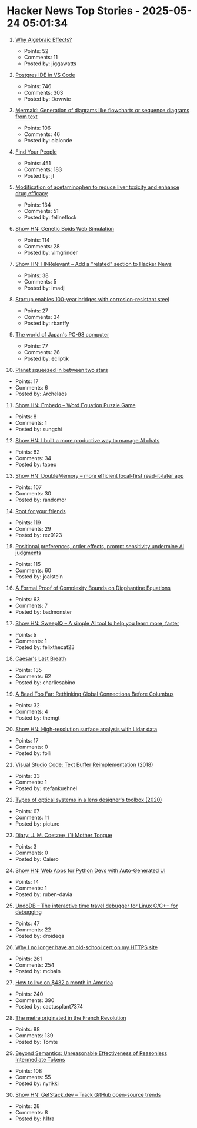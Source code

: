 # Hacker News Top Stories - 2025-05-24 05:01:34

1. [Why Algebraic Effects?](https://antelang.org/blog/why_effects/)
   - Points: 52
   - Comments: 11
   - Posted by: jiggawatts

2. [Postgres IDE in VS Code](https://techcommunity.microsoft.com/blog/adforpostgresql/announcing-a-new-ide-for-postgresql-in-vs-code-from-microsoft/4414648)
   - Points: 746
   - Comments: 303
   - Posted by: Dowwie

3. [Mermaid: Generation of diagrams like flowcharts or sequence diagrams from text](https://github.com/mermaid-js/mermaid)
   - Points: 106
   - Comments: 46
   - Posted by: olalonde

4. [Find Your People](https://foundersatwork.posthaven.com/find-your-people)
   - Points: 451
   - Comments: 183
   - Posted by: jl

5. [Modification of acetaminophen to reduce liver toxicity and enhance drug efficacy](https://www.societyforscience.org/regeneron-sts/2025-student-finalists/chloe-lee/)
   - Points: 134
   - Comments: 51
   - Posted by: felineflock

6. [Show HN: Genetic Boids Web Simulation](https://attentionmech.github.io/genetic-boids/)
   - Points: 114
   - Comments: 28
   - Posted by: vimgrinder

7. [Show HN: HNRelevant – Add a "related" section to Hacker News](https://github.com/imdj/HNRelevant)
   - Points: 38
   - Comments: 5
   - Posted by: imadj

8. [Startup enables 100-year bridges with corrosion-resistant steel](https://news.mit.edu/2025/allium-engineering-enables-100-year-bridges-corrosion-resistant-steel-0520)
   - Points: 27
   - Comments: 34
   - Posted by: rbanffy

9. [The world of Japan's PC-98 computer](https://strangecomforts.com/the-strange-world-of-japans-pc-98-computer/)
   - Points: 77
   - Comments: 26
   - Posted by: ecliptik

10. [Planet squeezed in between two stars](https://arstechnica.com/science/2025/05/planet-found-orbiting-backward-between-two-stars/)
   - Points: 17
   - Comments: 6
   - Posted by: Archelaos

11. [Show HN: Embedo – Word Equation Puzzle Game](undefined)
   - Points: 8
   - Comments: 1
   - Posted by: sungchi

12. [Show HN: I built a more productive way to manage AI chats](https://contextch.at)
   - Points: 82
   - Comments: 34
   - Posted by: tapeo

13. [Show HN: DoubleMemory – more efficient local-first read-it-later app](https://doublememory.com)
   - Points: 107
   - Comments: 30
   - Posted by: randomor

14. [Root for your friends](https://josephthacker.com/personal/2025/05/13/root-for-your-friends.html)
   - Points: 119
   - Comments: 29
   - Posted by: rez0123

15. [Positional preferences, order effects, prompt sensitivity undermine AI judgments](https://www.cip.org/blog/llm-judges-are-unreliable)
   - Points: 115
   - Comments: 60
   - Posted by: joalstein

16. [A Formal Proof of Complexity Bounds on Diophantine Equations](https://arxiv.org/abs/2505.16963)
   - Points: 63
   - Comments: 7
   - Posted by: badmonster

17. [Show HN: SweepIQ – A simple AI tool to help you learn more, faster](https://www.sweepiq.com)
   - Points: 5
   - Comments: 1
   - Posted by: felixthecat23

18. [Caesar's Last Breath](https://charliesabino.com/caesars-last-breath/)
   - Points: 135
   - Comments: 62
   - Posted by: charliesabino

19. [A Bead Too Far: Rethinking Global Connections Before Columbus](https://peterfrankopan.substack.com/p/a-bead-too-far-rethinking-global)
   - Points: 32
   - Comments: 4
   - Posted by: themgt

20. [Show HN: High-resolution surface analysis with Lidar data](https://github.com/r-follador/delta-relief)
   - Points: 17
   - Comments: 0
   - Posted by: folli

21. [Visual Studio Code: Text Buffer Reimplementation (2018)](https://code.visualstudio.com/blogs/2018/03/23/text-buffer-reimplementation)
   - Points: 33
   - Comments: 1
   - Posted by: stefankuehnel

22. [Types of optical systems in a lens designer's toolbox (2020)](https://www.pencilofrays.com/lens-design-forms/)
   - Points: 67
   - Comments: 11
   - Posted by: picture

23. [Diary: J. M. Coetzee, (1) Mother Tongue](https://books.substack.com/p/diary-j-m-coetzee-1-mother-tongue)
   - Points: 3
   - Comments: 0
   - Posted by: Caiero

24. [Show HN: Web Apps for Python Devs with Auto-Generated UI](https://davia.ai/)
   - Points: 14
   - Comments: 1
   - Posted by: ruben-davia

25. [UndoDB – The interactive time travel debugger for Linux C/C++ for debugging](https://undo.io/)
   - Points: 47
   - Comments: 22
   - Posted by: droideqa

26. [Why I no longer have an old-school cert on my HTTPS site](https://rachelbythebay.com/w/2025/05/22/ssl/)
   - Points: 261
   - Comments: 254
   - Posted by: mcbain

27. [How to live on $432 a month in America](https://shagbark.substack.com/p/how-to-live-on-432-a-month-in-america)
   - Points: 240
   - Comments: 390
   - Posted by: cactusplant7374

28. [The metre originated in the French Revolution](https://www.abc.net.au/news/science/2025-05-20/metre-treaty-anniversary-metric-system-measurement-metrology/105302024)
   - Points: 88
   - Comments: 139
   - Posted by: Tomte

29. [Beyond Semantics: Unreasonable Effectiveness of Reasonless Intermediate Tokens](https://arxiv.org/abs/2505.13775)
   - Points: 108
   - Comments: 55
   - Posted by: nyrikki

30. [Show HN: GetStack.dev – Track GitHub open-source trends](https://getstack.dev)
   - Points: 28
   - Comments: 8
   - Posted by: h1fra

